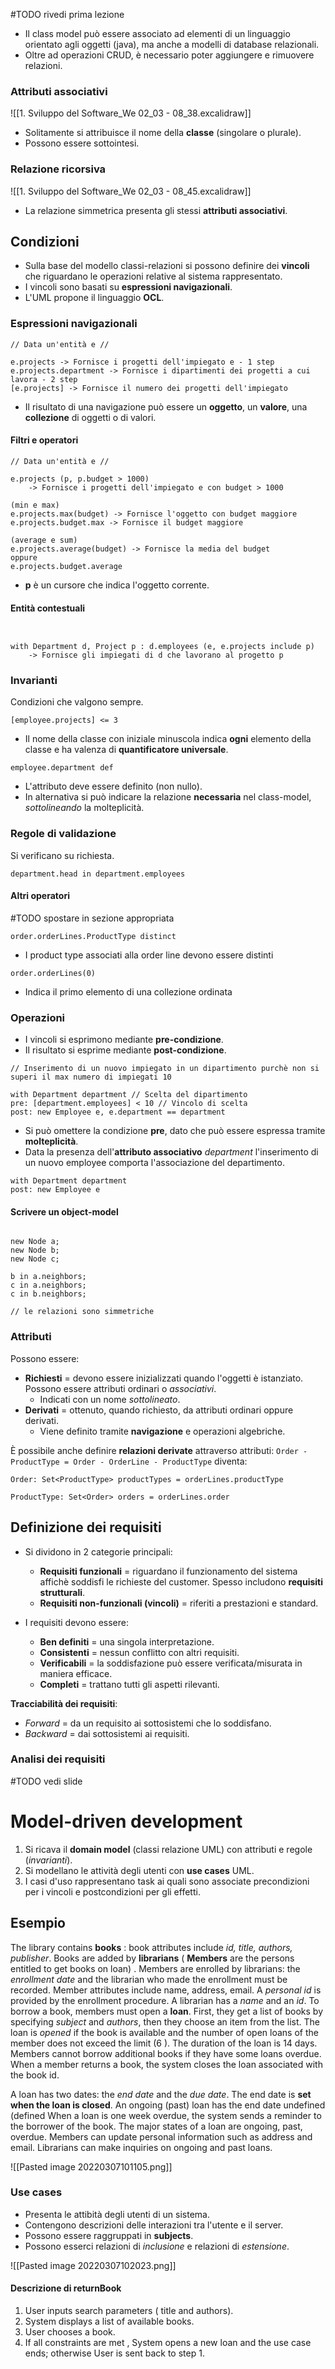 #TODO rivedi prima lezione

- Il class model può essere associato ad elementi di un linguaggio orientato agli oggetti (java), ma anche a modelli di database relazionali.
- Oltre ad operazioni CRUD, è necessario poter aggiungere e rimuovere relazioni.

### Attributi associativi

![[1. Sviluppo del Software_We 02_03 - 08_38.excalidraw]]

- Solitamente si attribuisce il nome della **classe** (singolare o plurale).
- Possono essere sottointesi.

### Relazione ricorsiva

![[1. Sviluppo del Software_We 02_03 - 08_45.excalidraw]]

- La relazione simmetrica presenta gli stessi **attributi associativi**.

## Condizioni
- Sulla base del modello classi-relazioni si possono definire dei **vincoli** che riguardano le operazioni relative al sistema rappresentato.
- I vincoli sono basati su **espressioni navigazionali**.
- L'UML propone il linguaggio **OCL**.

### Espressioni navigazionali
``` OCL 
// Data un'entità e //

e.projects -> Fornisce i progetti dell'impiegato e - 1 step
e.projects.department -> Fornisce i dipartimenti dei progetti a cui lavora - 2 step
[e.projects] -> Fornisce il numero dei progetti dell'impiegato
```

- Il risultato di una navigazione può essere un **oggetto**, un **valore**, una **collezione** di oggetti o di valori.

#### Filtri e operatori
``` OCL
// Data un'entità e //

e.projects (p, p.budget > 1000)
	-> Fornisce i progetti dell'impiegato e con budget > 1000

(min e max)
e.projects.max(budget) -> Fornisce l'oggetto con budget maggiore
e.projects.budget.max -> Fornisce il budget maggiore

(average e sum)
e.projects.average(budget) -> Fornisce la media del budget
oppure
e.projects.budget.average 

```

- **p** è un cursore che indica l'oggetto corrente.

#### Entità contestuali
``` OCL


with Department d, Project p : d.employees (e, e.projects include p)
	-> Fornisce gli impiegati di d che lavorano al progetto p

```

### Invarianti
Condizioni che valgono sempre.

`[employee.projects] <= 3`
- Il nome della classe con iniziale minuscola indica **ogni** elemento della classe e ha valenza di **quantificatore universale**.

`employee.department def`
- L'attributo deve essere definito (non nullo).
- In alternativa si può indicare la relazione **necessaria** nel class-model, *sottolineando* la molteplicità.

### Regole di validazione
Si verificano su richiesta.

`department.head in department.employees`

#### Altri operatori
#TODO spostare in sezione appropriata

`order.orderLines.ProductType distinct`
- I product type associati alla order line devono essere distinti

 `order.orderLines(0)`
- Indica il primo elemento di una collezione ordinata

### Operazioni
- I vincoli si esprimono mediante **pre-condizione**.
- Il risultato si esprime mediante **post-condizione**.

``` OCL
// Inserimento di un nuovo impiegato in un dipartimento purchè non si superi il max numero di impiegati 10

with Department department // Scelta del dipartimento
pre: [department.employees] < 10 // Vincolo di scelta
post: new Employee e, e.department == department
```

- Si può omettere la condizione **pre**, dato che può essere espressa tramite **molteplicità**.
- Data la presenza dell'**attributo associativo** *department* l'inserimento di un nuovo employee comporta l'associazione del departimento.

``` OCL
with Department department 
post: new Employee e
```

#### Scrivere un object-model
``` OCL

new Node a;
new Node b;
new Node c;

b in a.neighbors;
c in a.neighbors;
c in b.neighbors;

// le relazioni sono simmetriche

```

### Attributi
Possono essere:
- **Richiesti** = devono essere inizializzati quando l'oggetti è istanziato. Possono essere attributi ordinari o *associativi*.
	- Indicati con un nome *sottolineato*.
- **Derivati** = ottenuto, quando richiesto, da attributi ordinari oppure derivati.
	- Viene definito tramite **navigazione** e operazioni algebriche.

È possibile anche definire **relazioni derivate** attraverso attributi:
`Order - ProductType = Order - OrderLine - ProductType`
diventa:
``` OCL
Order: Set<ProductType> productTypes = orderLines.productType

ProductType: Set<Order> orders = orderLines.order
```

## Definizione dei requisiti
- Si dividono in 2 categorie principali:
	- **Requisiti funzionali** = riguardano il funzionamento del sistema affichè soddisfi le richieste del customer. Spesso includono **requisiti strutturali**.
	- **Requisiti non-funzionali (vincoli)** = riferiti a prestazioni e standard.

- I requisiti devono essere:
	- **Ben definiti** = una singola interpretazione.
	- **Consistenti** = nessun conflitto con altri requisiti.
	- **Verificabili** = la soddisfazione può essere verificata/misurata in maniera efficace.
	- **Completi** = trattano tutti gli aspetti rilevanti.

**Tracciabilità dei requisiti**:
- *Forward* = da un requisito ai sottosistemi che lo soddisfano.
- *Backward* = dai sottosistemi ai requisiti.

### Analisi dei requisiti
#TODO vedi slide

# Model-driven development
1. Si ricava il **domain model** (classi relazione UML) con attributi e regole (*invarianti*).
2. Si modellano le attività degli utenti con **use cases** UML.
3. I casi d'uso rappresentano task ai quali sono associate precondizioni per i vincoli e postcondizioni per gli effetti.

## Esempio
The library contains **books** : book attributes include *id, title, authors, publisher*. Books are added by **librarians** ( **Members** are the persons entitled to get books on loan) . Members are enrolled by librarians: the *enrollment date* and the librarian who made the enrollment must be recorded. Member attributes include name, address, email. A *personal id* is provided by the enrollment procedure.
A librarian has a *name* and an *id*. To borrow a book, members must open a **loan**. First, they get a list of books by specifying *subject* and *authors*, then they choose an item from the list. The loan is *opened* if the book is available and the number of open loans of the member does not exceed the limit (6 ). The duration of the loan is 14 days. Members cannot borrow additional books if they have some loans overdue. When a member returns a book, the system closes the loan associated with the book id.

A loan has two dates: the *end date* and the *due date*. The end date is **set when the loan is closed**.
An ongoing (past) loan has the end date undefined (defined When a loan is one week overdue, the system sends a reminder to the borrower of the book. The major states of a loan are ongoing, past, overdue. Members can update personal information such as address and email.
Librarians can make inquiries on ongoing and past loans.

![[Pasted image 20220307101105.png]]

### Use cases
- Presenta le attibità degli utenti di un sistema.
- Contengono descrizioni delle interazioni tra l'utente e il server.
- Possono essere raggruppati in **subjects**.
- Possono esserci relazioni di *inclusione* e relazioni di *estensione*.

![[Pasted image 20220307102023.png]]

#### Descrizione di returnBook
1. User inputs search parameters ( title and authors).
2. System displays a list of available books.
3. User chooses a book.
4. If all constraints are met , System opens a new loan and the use case
ends; otherwise User is sent back to step 1.